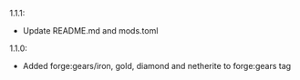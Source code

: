 1.1.1:
* Update README.md and mods.toml

1.1.0:
* Added forge:gears/iron, gold, diamond and netherite to forge:gears tag